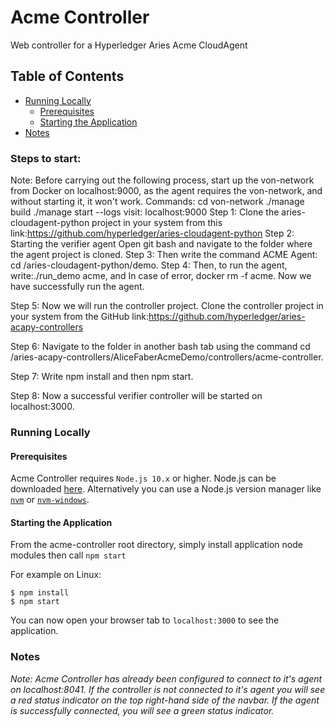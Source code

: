 # Acme Controller
Web controller for a Hyperledger Aries Acme CloudAgent

## Table of Contents

- [Running Locally](#running-locally)
    - [Prerequisites](#prerequisites)
    - [Starting the Application](#starting-the-application)
- [Notes](#notes)

### Steps to start:
Note: Before carrying out the following process, start up the von-network from Docker on localhost:9000, as the agent requires the von-network, and without starting it, it won't work.
Commands:
cd von-network
./manage build
./manage start --logs
visit: localhost:9000
Step 1: Clone the aries-cloudagent-python project in your system from this link:https://github.com/hyperledger/aries-cloudagent-python
Step 2: Starting the verifier agent Open git bash and navigate to the folder where the agent project is cloned.
Step 3: Then write the command ACME Agent: cd /aries-cloudagent-python/demo.
Step 4: Then, to run the agent, write:./run_demo acme, and In case of error, docker rm -f acme. Now we have successfully run the agent.

Step 5: Now we will run the controller project. Clone the controller project in your system from the GitHub link:https://github.com/hyperledger/aries-acapy-controllers

Step 6: Navigate to the folder in another bash tab using the command cd /aries-acapy-controllers/AliceFaberAcmeDemo/controllers/acme-controller.

Step 7: Write npm install and then npm start.

Step 8: Now a successful verifier controller will be started on localhost:3000.

### Running Locally

#### Prerequisites

Acme Controller requires `Node.js 10.x` or higher. Node.js can be downloaded [here](https://nodejs.org/en/download/). Alternatively you can use a Node.js version manager like [`nvm`](https://github.com/nvm-sh/nvm) or [`nvm-windows`](https://github.com/coreybutler/nvm-windows).

#### Starting the Application

From the acme-controller root directory, simply install application node modules then call `npm start`

For example on Linux:

```
$ npm install
$ npm start
```

You can now open your browser tab to `localhost:3000` to see the application.

### Notes

_Note: Acme Controller has already been configured to connect to it's agent on localhost:8041. If the controller is not connected to it's agent you will see a red status indicator on the top right-hand side of the navbar. If the agent is successfully connected, you will see a green status indicator._
